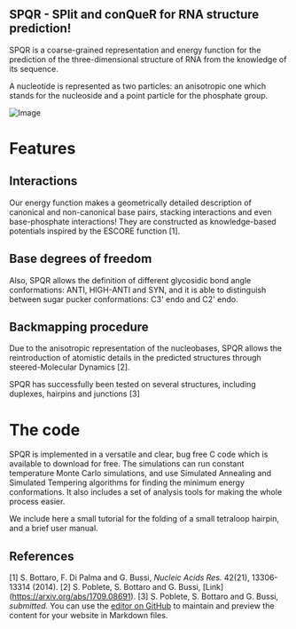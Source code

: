 ## SPQR - SPlit and conQueR for RNA structure prediction!

SPQR is a coarse-grained representation and energy function for the prediction of the three-dimensional structure of RNA from the knowledge of its sequence.

A nucleotide is represented as two particles: an anisotropic one which stands for the nucleoside and a point particle for the phosphate group.

![Image](http://people.sissa.it/~spoblete/webpage/multiscale.png)
# Features

## Interactions
Our energy function makes a geometrically detailed description of canonical and non-canonical base pairs, stacking interactions and even base-phosphate interactions! They are constructed as knowledge-based potentials inspired by the ESCORE function [1].

## Base degrees of freedom
Also, SPQR allows the definition of different glycosidic bond angle conformations: ANTI, HIGH-ANTI and SYN, and it is able to distinguish between sugar pucker conformations: C3' endo and C2' endo.

## Backmapping procedure
Due to the anisotropic representation of the nucleobases, SPQR allows the reintroduction of atomistic details in the predicted structures through steered-Molecular Dynamics [2].

SPQR has successfully been tested on several structures, including duplexes, hairpins and junctions [3]

# The code
SPQR is implemented in a versatile and clear, bug free C code which is available to download for free. The simulations can run constant temperature Monte Carlo simulations, and use Simulated Annealing and Simulated Tempering algorithms for finding the minimum energy conformations. It also includes a set of analysis tools for making the whole process easier.

We include here a small tutorial for the folding of a small tetraloop hairpin, and a brief user manual.






## References
[1] S. Bottaro, F. Di Palma and G. Bussi, _Nucleic Acids Res._ 42(21), 13306-13314 (2014).
[2] S. Poblete, S. Bottaro and G. Bussi, [Link] (https://arxiv.org/abs/1709.08691).
[3] S. Poblete, S. Bottaro and G. Bussi, _submitted_.
You can use the [editor on GitHub](https://github.com/srnas/spqr/edit/master/README.md) to maintain and preview the content for your website in Markdown files.
